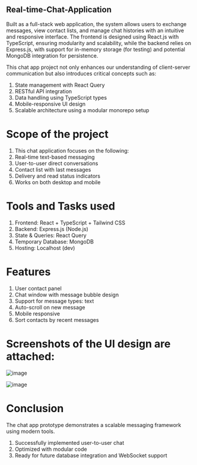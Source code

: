 ## Real-time-Chat-Application
Built as a full-stack web application, the system allows users to exchange messages, view contact lists, and manage chat histories with an intuitive and responsive interface. The frontend is designed using React.js with TypeScript, ensuring modularity and scalability, while the backend relies on Express.js, with support for in-memory storage (for testing) and potential MongoDB integration for persistence.

This chat app project not only enhances our understanding of client-server communication but also introduces critical concepts such as:

1) State management with React Query
2) RESTful API integration
3) Data handling using TypeScript types
4) Mobile-responsive UI design
5) Scalable architecture using a modular monorepo setup

# Scope of the project
1) This chat application focuses on the following:
2) Real-time text-based messaging
3) User-to-user direct conversations
4) Contact list with last messages
5) Delivery and read status indicators
6) Works on both desktop and mobile

# Tools and Tasks used

1) Frontend: React + TypeScript + Tailwind CSS
2) Backend: Express.js (Node.js)
3) State & Queries: React Query
4) Temporary Database: MongoDB
5) Hosting: Localhost (dev)

# Features

1) User contact panel
2) Chat window with message bubble design
3) Support for message types: text
4) Auto-scroll on new message
5) Mobile responsive
6) Sort contacts by recent messages

# Screenshots of the UI design are attached:

![image](https://github.com/user-attachments/assets/d2333cd1-c0a2-4abf-8c8d-48ac37f7f2c0)

![image](https://github.com/user-attachments/assets/7ca7f89a-be47-446d-9eb0-9f9c165c5941)

# Conclusion
The chat app prototype demonstrates a scalable messaging framework using modern tools.
1) Successfully implemented user-to-user chat
2) Optimized with modular code
3) Ready for future database integration and WebSocket support


